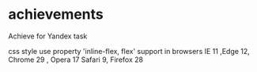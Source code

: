 # achievements

Achieve for Yandex task

css style use property 'inline-flex, flex' support in browsers IE 11 ,Edge 12, Chrome 29 , Opera 17 Safari 9, Firefox 28

